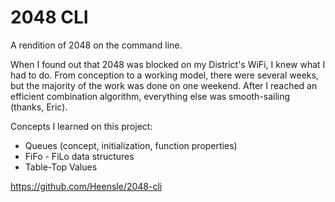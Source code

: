 2048 CLI
========

A rendition of 2048 on the command line.

When I found out that 2048 was blocked on my District's WiFi, I knew what I had to do. 
From conception to a working model, there were several weeks, but the majority of the work was done on one weekend. After I reached an efficient combination algorithm, everything else was smooth-sailing (thanks, Eric). 

Concepts I learned on this project:
  - Queues (concept, initialization, function properties)
  - FiFo - FiLo data structures
  - Table-Top Values

https://github.com/Heensle/2048-cli
